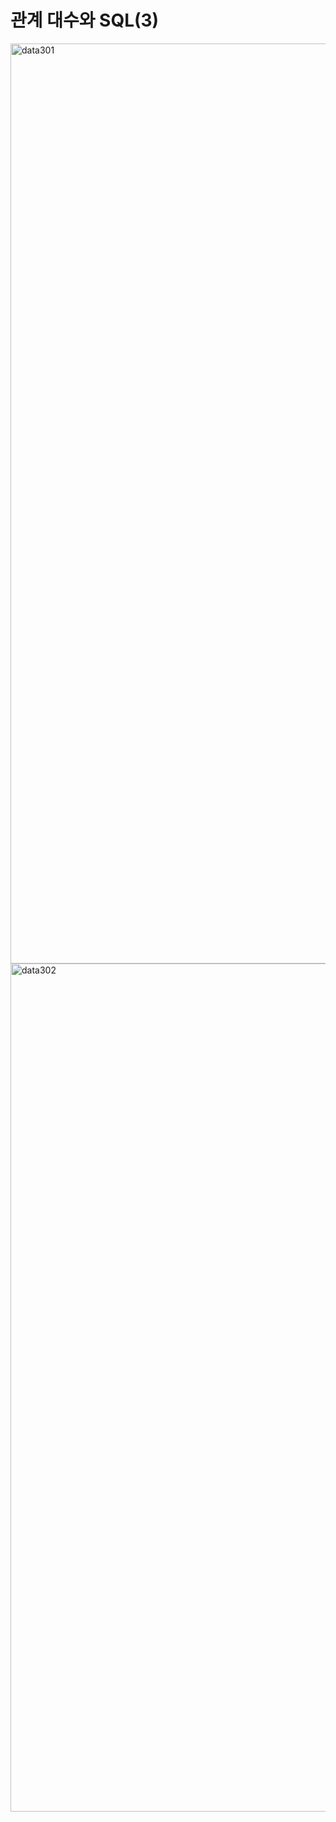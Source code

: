 # 관계 대수와 SQL(3)
<img width="1472" alt="data301" src="https://github.com/EnjoyCSStudy/Database/assets/95271588/a44028b6-362e-4243-b931-7277e051921a">
<img width="1357" alt="data302" src="https://github.com/EnjoyCSStudy/Database/assets/95271588/a5bfb5ee-26ed-4e06-9d8e-9b22567188c3">

